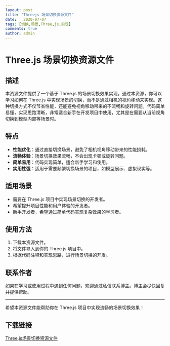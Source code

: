 ```yaml
---
layout: post
title: "Threejs 场景切换资源文件"
date:   2020-07-07
tags: [切换,场景,Three,js,实现]
comments: true
author: admin
---
```

# Three.js 场景切换资源文件

## 描述

本资源文件提供了一个基于 Three.js 的场景切换效果实现。通过本资源，你可以学习如何在 Three.js 中实现场景的切换，而不是通过相机的视角移动来实现。这种切换方式不仅节省性能，还能避免视角移动带来的不流畅和旋转问题。代码简单易懂，实现思路清晰，非常适合新手在开发项目中使用，尤其是在需要从当前视角切换到模型内部等场景时。

## 特点

- **性能优化**：通过直接切换场景，避免了相机视角移动带来的性能损耗。
- **流畅体验**：场景切换效果流畅，不会出现卡顿或旋转问题。
- **简单易用**：代码实现简单，适合新手学习和使用。
- **实用性强**：适用于需要频繁切换场景的项目，如模型展示、虚拟现实等。

## 适用场景

- 需要在 Three.js 项目中实现场景切换的开发者。
- 希望提升项目性能和用户体验的开发者。
- 新手开发者，希望通过简单代码实现复杂效果的学习者。

## 使用方法

1. 下载本资源文件。
2. 将文件导入到你的 Three.js 项目中。
3. 根据代码注释和实现思路，进行场景切换的开发。

## 联系作者

如果在学习或使用过程中遇到任何问题，欢迎通过私信联系博主。博主会尽快回复并提供帮助。

---

希望本资源文件能帮助你在 Three.js 项目中实现流畅的场景切换效果！

## 下载链接

[Three.js场景切换资源文件](https://pan.quark.cn/s/cec993c92641)